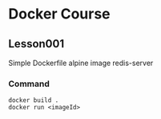 # Docker Course

## Lesson001
Simple Dockerfile 
alpine image 
redis-server

### Command

``` 
docker build . 
docker run <imageId> 
```


